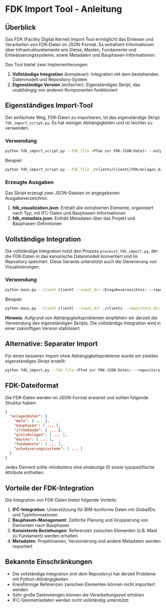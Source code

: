 # FDK Import Tool - Anleitung

## Überblick

Das FDK (Facility Digital Kernel) Import Tool ermöglicht das Einlesen und Verarbeiten von FDK-Daten im JSON-Format. Es extrahiert Informationen über Infrastrukturelemente wie Gleise, Masten, Fundamente und Entwässerungssysteme, sowie Metadaten und Bauphasen-Informationen.

Das Tool bietet zwei Implementierungen:

1. **Vollständige Integration** (komplexer): Integration mit dem bestehenden Datenmodell und Repository-System
2. **Eigenständige Version** (einfacher): Eigenständiges Skript, das unabhängig von anderen Komponenten funktioniert

## Eigenständiges Import-Tool

Der einfachste Weg, FDK-Daten zu importieren, ist das eigenständige Skript `fdk_import_script.py`. Es hat weniger Abhängigkeiten und ist leichter zu verwenden.

### Verwendung

```bash
python fdk_import_script.py --fdk_file <Pfad zur FDK-JSON-Datei> --output_dir <Ausgabeverzeichnis>
```

Beispiel:
```bash
python fdk_import_script.py --fdk_file ./clients/clientC/FDK/anlagen_daten.json --output_dir ./output
```

### Erzeugte Ausgaben

Das Skript erzeugt zwei JSON-Dateien im angegebenen Ausgabeverzeichnis:

1. **fdk_visualization.json**: Enthält alle extrahierten Elemente, organisiert nach Typ, mit IFC-Daten und Bauphasen-Informationen
2. **fdk_metadata.json**: Enthält Metadaten über das Projekt und Bauphasen-Definitionen

## Vollständige Integration

Die vollständige Integration nutzt den Prozess `process3_fdk_import.py`, der die FDK-Daten in das kanonische Datenmodell konvertiert und im Repository speichert. Diese Variante unterstützt auch die Generierung von Visualisierungen.

### Verwendung

```bash
python main.py --client clientC --input_dir <Eingabeverzeichnis> --repository_dir <Repository-Verzeichnis> --output_dir <Ausgabeverzeichnis> --process fdk_import --fdk_file <Pfad zur FDK-JSON-Datei>
```

Beispiel:
```bash
python main.py --client clientC --input_dir ./clients --repository_dir ./repository --output_dir ./output --process fdk_import --fdk_file ./clients/clientC/FDK/anlagen_daten.json
```

**Hinweis**: Aufgrund von Abhängigkeitsproblemen empfehlen wir derzeit die Verwendung des eigenständigen Skripts. Die vollständige Integration wird in einer zukünftigen Version stabilisiert.

## Alternative: Separater Import

Für einen besseren Import ohne Abhängigkeitsprobleme wurde ein zweites eigenständiges Skript erstellt:

```bash
python fdk_import.py --fdk_file <Pfad zur FDK-JSON-Datei> --repository_dir <Repository-Verzeichnis> --output_dir <Ausgabeverzeichnis>
```

## FDK-Dateiformat

Die FDK-Daten werden im JSON-Format erwartet und sollten folgende Struktur haben:

```json
{
  "anlagenDaten": {
    "meta": { ... },
    "bauphasen": [ ... ],
    "ifcGebäude": { ... },
    "gleisAnlagen": [ ... ],
    "masten": [ ... ],
    "fundamente": [ ... ],
    "entwässerungssysteme": [ ... ]
  }
}
```

Jedes Element sollte mindestens eine eindeutige ID sowie typspezifische Attribute enthalten.

## Vorteile der FDK-Integration

Die Integration von FDK-Daten bietet folgende Vorteile:

1. **IFC-Integration**: Unterstützung für BIM-konforme Daten mit GlobalIDs und Typinformationen
2. **Bauphasen-Management**: Zeitliche Planung und Gruppierung von Elementen nach Bauphasen
3. **Konsistente Beziehungen**: Referenzen zwischen Elementen (z.B. Mast zu Fundament) werden erhalten
4. **Metadaten**: Projektnamen, Versionierung und andere Metadaten werden importiert

## Bekannte Einschränkungen

- Die vollständige Integration (mit dem Repository) hat derzeit Probleme mit Python-Abhängigkeiten
- Kreisförmige Referenzen zwischen Elementen können nicht importiert werden
- Sehr große Datenmengen können die Verarbeitungszeit erhöhen
- IFC-Geometriedaten werden nicht vollständig unterstützt